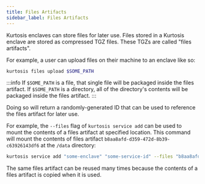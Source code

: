 ```yaml
---
title: Files Artifacts
sidebar_label: Files Artifacts
---
```


Kurtosis enclaves can store files for later use. Files stored in a Kurtosis enclave are stored as compressed TGZ files. These TGZs are called "files artifacts".

For example, a user can upload files on their machine to an enclave like so:

```bash
kurtosis files upload $SOME_PATH
```

:::info
If `$SOME_PATH` is a file, that single file will be packaged inside the files artifact. If `$SOME_PATH` is a directory, all of the directory's contents will be packaged inside the files artifact.
:::

Doing so will return a randomly-generated ID that can be used to reference the files artifact for later use.

For example, the `--files` flag of `kurtosis service add` can be used to mount the contents of a files artifact at specified location. This command will mount the contents of files artifact `b8aa8afd-d359-472d-8b39-c63926143df6` at the `/data` directory:

```bash
kurtosis service add "some-enclave" "some-service-id" --files "b8aa8afd-d359-472d-8b39-c63926143df6:/data"
```

The same files artifact can be reused many times because the contents of a files artifact is copied when it is used.
